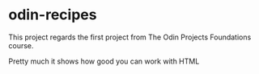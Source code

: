 # odin-recipes
This project regards the first project from The Odin Projects Foundations course.

Pretty much it shows how good you can work with HTML
